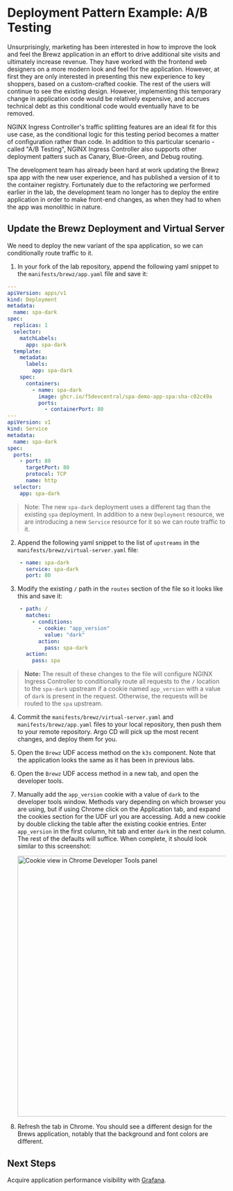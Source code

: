 # Deployment Pattern Example: A/B Testing

Unsurprisingly, marketing has been interested in how to improve the look and feel the Brewz application in an effort to drive additional site visits and ultimately increase revenue. They have worked with the frontend web designers on a more modern look and feel for the application. However, at first they are only interested in presenting this new experience to key shoppers, based on a custom-crafted cookie. The rest of the users will continue to see the existing design. However, implementing this temporary change in application code would be relatively expensive, and accrues technical debt as this conditional code would eventually have to be removed.

NGINX Ingress Controller's traffic splitting features are an ideal fit for this use case, as the conditional logic for this testing period becomes a matter of configuration rather than code. In addition to this particular scenario - called "A/B Testing", NGINX Ingress Controller also supports other deployment patters such as Canary, Blue-Green, and Debug routing.

The development team has already been hard at work updating the Brewz spa app with the new user experience, and has published a version of it to the container registry. Fortunately due to the refactoring we performed earlier in the lab, the development team no longer has to deploy the entire application in order to make front-end changes, as when they had to when the app was monolithic in nature.

## Update the Brewz Deployment and Virtual Server

We need to deploy the new variant of the spa application, so we can conditionally route traffic to it. 

1. In your fork of the lab repository, append the following yaml snippet to the `manifests/brewz/app.yaml` file and save it:

```yaml
---
apiVersion: apps/v1
kind: Deployment
metadata:
  name: spa-dark
spec:
  replicas: 1
  selector:
    matchLabels:
      app: spa-dark
  template:
    metadata:
      labels:
        app: spa-dark
    spec:
      containers:
        - name: spa-dark
          image: ghcr.io/f5devcentral/spa-demo-app-spa:sha-c02c49a
          ports:
            - containerPort: 80
---
apiVersion: v1
kind: Service
metadata:
  name: spa-dark
spec:
  ports:
    - port: 80
      targetPort: 80
      protocol: TCP
      name: http
  selector:
    app: spa-dark
```

> Note: The new `spa-dark` deployment uses a different tag than the existing `spa` deployment. In addition to a new `Deployment` resource, we are introducing a new `Service` resource for it so we can route traffic to it.

2. Append the following yaml snippet to the list of `upstreams` in the `manifests/brewz/virtual-server.yaml` file:

```yaml
    - name: spa-dark
      service: spa-dark
      port: 80
```

3. Modify the existing `/` path in the `routes` section of the file so it looks like this and save it:

```yaml
    - path: /
      matches:
        - conditions:
          - cookie: "app_version"
            value: "dark"
          action:
            pass: spa-dark
      action:
        pass: spa
```

 > **Note:** The result of these changes to the file will configure NGINX Ingress Controller to conditionally route all requests to the `/` location to the `spa-dark` upstream if a cookie named `app_version` with a value of `dark` is present in the request. Otherwise, the requests will be routed to the `spa` upstream.

4. Commit the `manifests/brewz/virtual-server.yaml` and `manifests/brewz/app.yaml` files to your local repository, then push them to your remote repository. Argo CD will pick up the most recent changes, and deploy them for you.

5. Open the `Brewz` UDF access method on the `k3s` component. Note that the application looks the same as it has been in previous labs.

6. Open the `Brewz` UDF access method in a new tab, and open the developer tools.

7. Manually add the `app_version` cookie with a value of `dark` to the developer tools window. Methods vary depending on which browser you are using, but if using Chrome click on the Application tab, and expand the cookies section for the UDF url you are accessing. Add a new cookie by double clicking the table after the existing cookie entries. Enter `app_version` in the first column, hit tab and enter `dark` in the next column. The rest of the defaults will suffice. When complete, it should look similar to this screenshot:

    <img src="../assets/chrome-cookie.png" alt="Cookie view in Chrome Developer Tools panel" width="600"/>

8. Refresh the tab in Chrome. You should see a different design for the Brews application, notably that the background and font colors are different.

## Next Steps
Acquire application performance visibility with [Grafana](grafana-dashboard.md).
